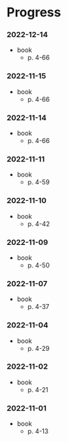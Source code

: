 # Progress

### 2022-12-14
- book
  - p. 4-66

### 2022-11-15
- book
  - p. 4-66

### 2022-11-14
- book
  - p. 4-66

### 2022-11-11
- book
  - p. 4-59

### 2022-11-10
- book
  - p. 4-42

### 2022-11-09
- book
  - p. 4-50

### 2022-11-07
- book
  - p. 4-37

### 2022-11-04
- book
  - p. 4-29

### 2022-11-02
- book
  - p. 4-21

### 2022-11-01
- book
  - p. 4-13
